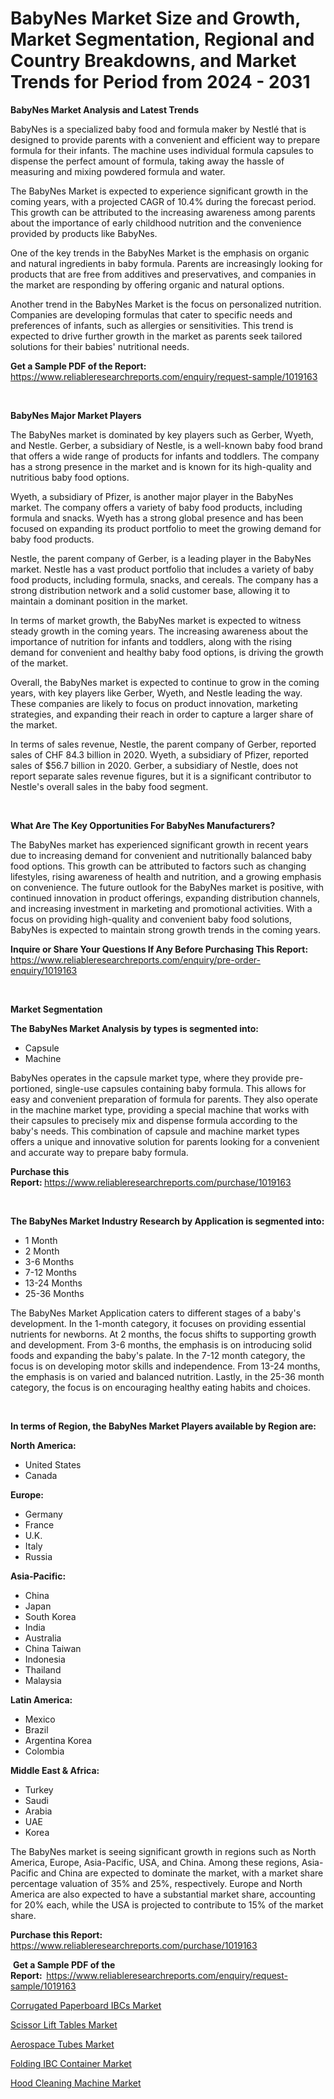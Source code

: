 <p><h1>BabyNes Market Size and Growth, Market Segmentation, Regional and Country Breakdowns, and Market Trends for Period from 2024 -  2031</h1></p><p><strong>BabyNes Market Analysis and Latest Trends</strong></p>
<p><p>BabyNes is a specialized baby food and formula maker by Nestlé that is designed to provide parents with a convenient and efficient way to prepare formula for their infants. The machine uses individual formula capsules to dispense the perfect amount of formula, taking away the hassle of measuring and mixing powdered formula and water.</p><p>The BabyNes Market is expected to experience significant growth in the coming years, with a projected CAGR of 10.4% during the forecast period. This growth can be attributed to the increasing awareness among parents about the importance of early childhood nutrition and the convenience provided by products like BabyNes.</p><p>One of the key trends in the BabyNes Market is the emphasis on organic and natural ingredients in baby formula. Parents are increasingly looking for products that are free from additives and preservatives, and companies in the market are responding by offering organic and natural options.</p><p>Another trend in the BabyNes Market is the focus on personalized nutrition. Companies are developing formulas that cater to specific needs and preferences of infants, such as allergies or sensitivities. This trend is expected to drive further growth in the market as parents seek tailored solutions for their babies' nutritional needs.</p></p>
<p><strong>Get a Sample PDF of the Report:&nbsp;</strong> <a href="https://www.reliableresearchreports.com/enquiry/request-sample/1019163">https://www.reliableresearchreports.com/enquiry/request-sample/1019163</a></p>
<p>&nbsp;</p>
<p><strong>BabyNes Major Market Players</strong></p>
<p><p>The BabyNes market is dominated by key players such as Gerber, Wyeth, and Nestle. Gerber, a subsidiary of Nestle, is a well-known baby food brand that offers a wide range of products for infants and toddlers. The company has a strong presence in the market and is known for its high-quality and nutritious baby food options.</p><p>Wyeth, a subsidiary of Pfizer, is another major player in the BabyNes market. The company offers a variety of baby food products, including formula and snacks. Wyeth has a strong global presence and has been focused on expanding its product portfolio to meet the growing demand for baby food products.</p><p>Nestle, the parent company of Gerber, is a leading player in the BabyNes market. Nestle has a vast product portfolio that includes a variety of baby food products, including formula, snacks, and cereals. The company has a strong distribution network and a solid customer base, allowing it to maintain a dominant position in the market.</p><p>In terms of market growth, the BabyNes market is expected to witness steady growth in the coming years. The increasing awareness about the importance of nutrition for infants and toddlers, along with the rising demand for convenient and healthy baby food options, is driving the growth of the market.</p><p>Overall, the BabyNes market is expected to continue to grow in the coming years, with key players like Gerber, Wyeth, and Nestle leading the way. These companies are likely to focus on product innovation, marketing strategies, and expanding their reach in order to capture a larger share of the market.</p><p>In terms of sales revenue, Nestle, the parent company of Gerber, reported sales of CHF 84.3 billion in 2020. Wyeth, a subsidiary of Pfizer, reported sales of $56.7 billion in 2020. Gerber, a subsidiary of Nestle, does not report separate sales revenue figures, but it is a significant contributor to Nestle's overall sales in the baby food segment.</p></p>
<p>&nbsp;</p>
<p><strong>What Are The Key Opportunities For BabyNes Manufacturers?</strong></p>
<p><p>The BabyNes market has experienced significant growth in recent years due to increasing demand for convenient and nutritionally balanced baby food options. This growth can be attributed to factors such as changing lifestyles, rising awareness of health and nutrition, and a growing emphasis on convenience. The future outlook for the BabyNes market is positive, with continued innovation in product offerings, expanding distribution channels, and increasing investment in marketing and promotional activities. With a focus on providing high-quality and convenient baby food solutions, BabyNes is expected to maintain strong growth trends in the coming years.</p></p>
<p><strong>Inquire or Share Your Questions If Any Before Purchasing This Report:</strong> <a href="https://www.reliableresearchreports.com/enquiry/pre-order-enquiry/1019163">https://www.reliableresearchreports.com/enquiry/pre-order-enquiry/1019163</a></p>
<p>&nbsp;</p>
<p><strong>Market Segmentation</strong></p>
<p><strong>The BabyNes Market Analysis by types is segmented into:</strong></p>
<p><ul><li>Capsule</li><li>Machine</li></ul></p>
<p><p>BabyNes operates in the capsule market type, where they provide pre-portioned, single-use capsules containing baby formula. This allows for easy and convenient preparation of formula for parents. They also operate in the machine market type, providing a special machine that works with their capsules to precisely mix and dispense formula according to the baby's needs. This combination of capsule and machine market types offers a unique and innovative solution for parents looking for a convenient and accurate way to prepare baby formula.</p></p>
<p><strong>Purchase this Report:&nbsp;</strong><a href="https://www.reliableresearchreports.com/purchase/1019163">https://www.reliableresearchreports.com/purchase/1019163</a></p>
<p>&nbsp;</p>
<p><strong>The BabyNes Market Industry Research by Application is segmented into:</strong></p>
<p><ul><li>1 Month</li><li>2 Month</li><li>3-6 Months</li><li>7-12 Months</li><li>13-24 Months</li><li>25-36 Months</li></ul></p>
<p><p>The BabyNes Market Application caters to different stages of a baby's development. In the 1-month category, it focuses on providing essential nutrients for newborns. At 2 months, the focus shifts to supporting growth and development. From 3-6 months, the emphasis is on introducing solid foods and expanding the baby's palate. In the 7-12 month category, the focus is on developing motor skills and independence. From 13-24 months, the emphasis is on varied and balanced nutrition. Lastly, in the 25-36 month category, the focus is on encouraging healthy eating habits and choices.</p></p>
<p>&nbsp;</p>
<p><strong>In terms of Region, the BabyNes Market Players available by Region are:</strong></p>
<p>
    <p> <strong> North America: </strong>
        <ul>
            <li>United States</li>
            <li>Canada</li>
        </ul>
        </p> 
    <p> <strong> Europe: </strong>
        <ul>
            <li>Germany</li>
            <li>France</li>
            <li>U.K.</li>
            <li>Italy</li>
            <li>Russia</li>
        </ul>
        </p> 
    <p> <strong> Asia-Pacific: </strong>
        <ul>
            <li>China</li>
            <li>Japan</li>
            <li>South Korea</li>
            <li>India</li>
            <li>Australia</li>
            <li>China Taiwan</li>
            <li>Indonesia</li>
            <li>Thailand</li>
            <li>Malaysia</li>
        </ul>
        </p> 
    <p> <strong> Latin America: </strong>
        <ul>
            <li>Mexico</li>
            <li>Brazil</li>
            <li>Argentina Korea</li>
            <li>Colombia</li>
        </ul>
        </p> 
    <p> <strong> Middle East & Africa: </strong>
        <ul>
            <li>Turkey</li>
            <li>Saudi</li>
            <li>Arabia</li>
            <li>UAE</li>
            <li>Korea</li>
        </ul>
    </p>
    </p>
<p><p>The BabyNes market is seeing significant growth in regions such as North America, Europe, Asia-Pacific, USA, and China. Among these regions, Asia-Pacific and China are expected to dominate the market, with a market share percentage valuation of 35% and 25%, respectively. Europe and North America are also expected to have a substantial market share, accounting for 20% each, while the USA is projected to contribute to 15% of the market share.</p></p>
<p><strong>Purchase this Report: </strong><a href="https://www.reliableresearchreports.com/purchase/1019163">https://www.reliableresearchreports.com/purchase/1019163</a></p>
<p>&nbsp;<strong>Get a Sample PDF of the Report:&nbsp;&nbsp;</strong><a href="https://www.reliableresearchreports.com/enquiry/request-sample/1019163">https://www.reliableresearchreports.com/enquiry/request-sample/1019163</a></p>
<p><strong></strong></p>
<p><p><a href="https://issuu.com/reportprime-2/docs/corrugated-paperboard-ibcs-market-size-2030.pptx">Corrugated Paperboard IBCs Market</a></p><p><a href="https://medium.com/@tammyjones1939/scissor-lift-tables-market-size-reveals-the-best-marketing-channels-in-global-industry-900288cade57">Scissor Lift Tables Market</a></p><p><a href="https://medium.com/@itzelheller546/analyzing-aerospace-tubes-market-global-industry-perspective-and-forecast-2024-to-2031-67b26fec8ad8">Aerospace Tubes Market</a></p><p><a href="https://issuu.com/reportprime-2/docs/folding-ibc-container-market-size-2030.pptx">Folding IBC Container Market</a></p><p><a href="https://medium.com/@itzelheller546/hood-cleaning-machine-market-outlook-industry-overview-and-forecast-2024-to-2031-65006510e488">Hood Cleaning Machine Market</a></p></p>